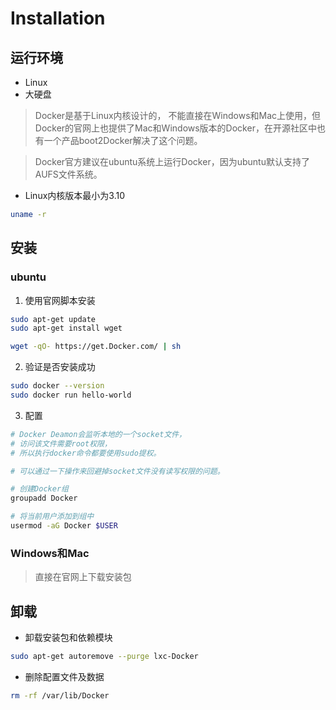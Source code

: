 # Installation

## 运行环境

* Linux
* 大硬盘

> Docker是基于Linux内核设计的， 不能直接在Windows和Mac上使用，但Docker的官网上也提供了Mac和Windows版本的Docker，在开源社区中也有一个产品boot2Docker解决了这个问题。

> Docker官方建议在ubuntu系统上运行Docker，因为ubuntu默认支持了AUFS文件系统。

* Linux内核版本最小为3.10

```bash
uname -r
```

## 安装
### ubuntu

1. 使用官网脚本安装

```bash
sudo apt-get update
sudo apt-get install wget

wget -qO- https://get.Docker.com/ | sh
```

2. 验证是否安装成功

```bash
sudo docker --version
sudo docker run hello-world
```

3. 配置

```bash
# Docker Deamon会监听本地的一个socket文件，
# 访问该文件需要root权限，
# 所以执行docker命令都要使用sudo提权。

# 可以通过一下操作来回避掉socket文件没有读写权限的问题。

# 创建Docker组
groupadd Docker

# 将当前用户添加到组中
usermod -aG Docker $USER
```

### Windows和Mac

> 直接在官网上下载安装包

## 卸载

* 卸载安装包和依赖模块

```bash
sudo apt-get autoremove --purge lxc-Docker
```

* 删除配置文件及数据

```bash
rm -rf /var/lib/Docker
```
